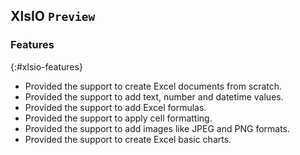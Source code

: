 ## XlsIO `Preview`

### Features
{:#xlsio-features}

* Provided the support to create Excel documents from scratch.
* Provided the support to add text, number and datetime values.
* Provided the support to add Excel formulas.
* Provided the support to apply cell formatting.
* Provided the support to add images like JPEG and PNG formats.
* Provided the support to create Excel basic charts.


